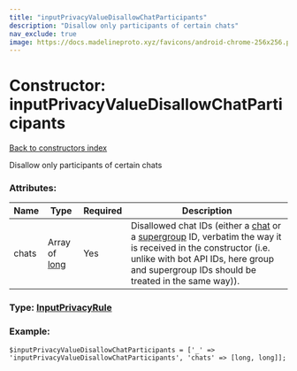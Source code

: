 ```yaml
---
title: "inputPrivacyValueDisallowChatParticipants"
description: "Disallow only participants of certain chats"
nav_exclude: true
image: https://docs.madelineproto.xyz/favicons/android-chrome-256x256.png
---
```

# Constructor: inputPrivacyValueDisallowChatParticipants  
[Back to constructors index](/API_docs/constructors/index.html)



Disallow only participants of certain chats

### Attributes:

| Name     |    Type       | Required | Description |
|----------|---------------|----------|-------------|
|chats|Array of [long](/API_docs/types/long.html) | Yes|Disallowed chat IDs (either a [chat](../constructors/chat.html) or a [supergroup](../constructors/channel.html) ID, verbatim the way it is received in the constructor (i.e. unlike with bot API IDs, here group and supergroup IDs should be treated in the same way)).|



### Type: [InputPrivacyRule](/API_docs/types/InputPrivacyRule.html)


### Example:

```
$inputPrivacyValueDisallowChatParticipants = ['_' => 'inputPrivacyValueDisallowChatParticipants', 'chats' => [long, long]];
```  
